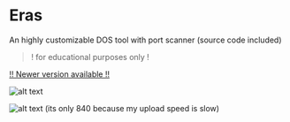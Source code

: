 # Eras
An highly customizable DOS tool with port scanner (source code included)
> ! for educational purposes only !

[!! Newer version available !!](http://github.com/Noisec/Eras-X/)

![alt text](https://cdn.discordapp.com/attachments/937053497545875536/1042504191505092688/image.png)


![alt text](https://cdn.discordapp.com/attachments/937053497545875536/1042504355967946792/image.png)
(its only 840 because my upload speed is slow)
